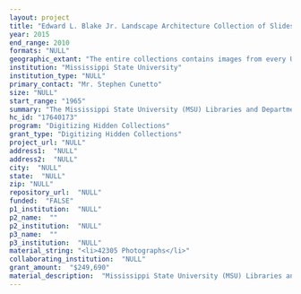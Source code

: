 ```yaml
--- 
layout: project 
title: "Edward L. Blake Jr. Landscape Architecture Collection of Slides."
year: 2015
end_range: 2010
formats: "NULL"
geographic_extant: "The entire collections contains images from every US state except Alaska, and throughout Europe, Central and South America, China, and the Middle East. Blake's built works are primarily in the Great Plains and southeast regions of the US, but also include projects in China and the Middle East."
institution: "Mississippi State University"
institution_type: "NULL"
primary_contact: "Mr. Stephen Cunetto"
size: "NULL"
start_range: "1965"
summary: "The Mississippi State University (MSU) Libraries and Department of Landscape Architecture are collaborating on a project to provide access to the hidden collection of images of nationally known landscape architect, planner, critic, and Professor Edward L. Blake Jr. (1947-2010). The Blake Collection has considerable humanities research and teaching potential because it is a significant collection of high-quality, award-winning landscape architecture works. Researchers and educators who are interested in an exploration of Blake's process of developing his ecologically-based designs, would have access to the presentation plans, construction documents, research, notes, and preliminary works of individual projects. The project team has determined that a grant is needed to assess, digitize, and made discoverable the roughly 42,000 35mm slides, providing physical and digital access to the collection."
hc_id: "17640173"
program: "Digitizing Hidden Collections"
grant_type: "Digitizing Hidden Collections"
project_url: "NULL"
address1:  "NULL"
address2:  "NULL"
city:  "NULL"
state:  "NULL"
zip: "NULL"
repository_url:  "NULL"
funded:  "FALSE"
p1_institution:  "NULL"
p2_name:  ""
p2_institution:  "NULL"
p3_name:  ""
p3_institution:  "NULL"
material_string: "<li>42305 Photographs</li>"
collaborating_institution:  "NULL"
grant_amount:  "$249,690"
material_description:  "Mississippi State University (MSU) Libraries and the Department of Landscape Architecture are collaborating on a project to provide access to the slide collection of nationally known landscape architect, planner, critic, and Professor Edward L. Blake, Jr. (1947-2010). Blake was a prominent national and international figure in the profession of landscape architecture. He was a pioneer in an ecological assessment of landscapes and ecological landscape design, and was an important forerunner to the design profession's current emphasis on sustainable design. Blake's design process included a thorough study and analysis of a landscape's ecological processes and resulting vegetation patterns, which then directly influenced the patterns of the resulting landscape master plan. Ian McHarg, the father of ecological landscape design, wrote in his 1997 collection of writings To Heal the Earth, that very few landscape architects in America successfully engaged this distinct type of design process. \n\n\n\nThe collection contains circa 42,305 35 mm slides from Blake's professional portfolio. We intend to locate, digitize, and publish slides for Blake's seminal works\"”those works awarded or recognized by his peers as exceptional. Without access to these materials the full scope and breadth of Blake's work, and those portions of his work that are of most value to researchers, including his contemporarily unique design process, remain hidden. The entire archive is too large for such an undertaking at this time, so we are focusing on those projects and related items that are of most interest to scholars and researchers."
---
```

